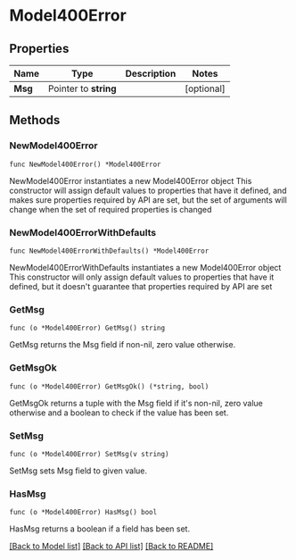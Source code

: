 # Model400Error

## Properties

Name | Type | Description | Notes
------------ | ------------- | ------------- | -------------
**Msg** | Pointer to **string** |  | [optional] 

## Methods

### NewModel400Error

`func NewModel400Error() *Model400Error`

NewModel400Error instantiates a new Model400Error object
This constructor will assign default values to properties that have it defined,
and makes sure properties required by API are set, but the set of arguments
will change when the set of required properties is changed

### NewModel400ErrorWithDefaults

`func NewModel400ErrorWithDefaults() *Model400Error`

NewModel400ErrorWithDefaults instantiates a new Model400Error object
This constructor will only assign default values to properties that have it defined,
but it doesn't guarantee that properties required by API are set

### GetMsg

`func (o *Model400Error) GetMsg() string`

GetMsg returns the Msg field if non-nil, zero value otherwise.

### GetMsgOk

`func (o *Model400Error) GetMsgOk() (*string, bool)`

GetMsgOk returns a tuple with the Msg field if it's non-nil, zero value otherwise
and a boolean to check if the value has been set.

### SetMsg

`func (o *Model400Error) SetMsg(v string)`

SetMsg sets Msg field to given value.

### HasMsg

`func (o *Model400Error) HasMsg() bool`

HasMsg returns a boolean if a field has been set.


[[Back to Model list]](../README.md#documentation-for-models) [[Back to API list]](../README.md#documentation-for-api-endpoints) [[Back to README]](../README.md)



